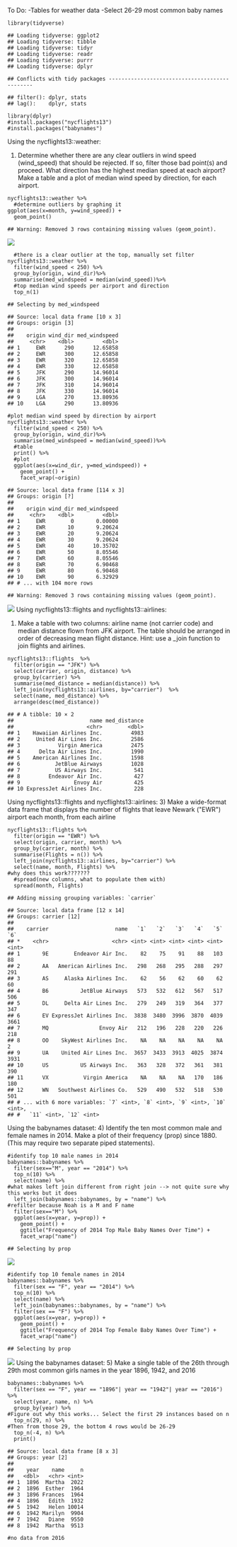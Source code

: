 To Do: -Tables for weather data -Select 26-29 most common baby names

    library(tidyverse)

    ## Loading tidyverse: ggplot2
    ## Loading tidyverse: tibble
    ## Loading tidyverse: tidyr
    ## Loading tidyverse: readr
    ## Loading tidyverse: purrr
    ## Loading tidyverse: dplyr

    ## Conflicts with tidy packages ----------------------------------------------

    ## filter(): dplyr, stats
    ## lag():    dplyr, stats

    library(dplyr)
    #install.packages("nycflights13")
    #install.packages("babynames")

Using the nycflights13::weather:

1.  Determine whether there are any clear outliers in wind
    speed (wind\_speed) that should be rejected. If so, filter those
    bad point(s) and proceed. What direction has the highest median
    speed at each airport? Make a table and a plot of median wind speed
    by direction, for each airport.

<!-- -->

    nycflights13::weather %>%
      #determine outliers by graphing it
    ggplot(aes(x=month, y=wind_speed)) +
      geom_point()

    ## Warning: Removed 3 rows containing missing values (geom_point).

![](task07_tidyverse_files/figure-markdown_strict/unnamed-chunk-2-1.png)

      #there is a clear outlier at the top, manually set filter
    nycflights13::weather %>% 
      filter(wind_speed < 250) %>%
      group_by(origin, wind_dir)%>%
      summarise(med_windspeed = median(wind_speed))%>%
      #top median wind speeds per airport and direction
      top_n(1)

    ## Selecting by med_windspeed

    ## Source: local data frame [10 x 3]
    ## Groups: origin [3]
    ## 
    ##    origin wind_dir med_windspeed
    ##     <chr>    <dbl>         <dbl>
    ## 1     EWR      290      12.65858
    ## 2     EWR      300      12.65858
    ## 3     EWR      320      12.65858
    ## 4     EWR      330      12.65858
    ## 5     JFK      290      14.96014
    ## 6     JFK      300      14.96014
    ## 7     JFK      310      14.96014
    ## 8     JFK      330      14.96014
    ## 9     LGA      270      13.80936
    ## 10    LGA      290      13.80936

    #plot median wind speed by direction by airport
    nycflights13::weather %>% 
      filter(wind_speed < 250) %>%
      group_by(origin, wind_dir)%>%
      summarise(med_windspeed = median(wind_speed))%>%
      #table
      print() %>%
      #plot
      ggplot(aes(x=wind_dir, y=med_windspeed)) +
        geom_point() +
        facet_wrap(~origin)

    ## Source: local data frame [114 x 3]
    ## Groups: origin [?]
    ## 
    ##    origin wind_dir med_windspeed
    ##     <chr>    <dbl>         <dbl>
    ## 1     EWR        0       0.00000
    ## 2     EWR       10       9.20624
    ## 3     EWR       20       9.20624
    ## 4     EWR       30       9.20624
    ## 5     EWR       40      10.35702
    ## 6     EWR       50       8.05546
    ## 7     EWR       60       8.05546
    ## 8     EWR       70       6.90468
    ## 9     EWR       80       6.90468
    ## 10    EWR       90       6.32929
    ## # ... with 104 more rows

    ## Warning: Removed 3 rows containing missing values (geom_point).

![](task07_tidyverse_files/figure-markdown_strict/unnamed-chunk-2-2.png)
Using nycflights13::flights and nycflights13::airlines:

1.  Make a table with two columns: airline name (not carrier code) and
    median distance flown from JFK airport. The table should be arranged
    in order of decreasing mean flight distance. Hint: use a \_join
    function to join flights and airlines.

<!-- -->

    nycflights13::flights  %>%
      filter(origin == "JFK") %>%
      select(carrier, origin, distance) %>%
      group_by(carrier) %>%
      summarise(med_distance = median(distance)) %>%
      left_join(nycflights13::airlines, by="carrier")  %>%
      select(name, med_distance) %>%
      arrange(desc(med_distance))

    ## # A tibble: 10 × 2
    ##                        name med_distance
    ##                       <chr>        <dbl>
    ## 1    Hawaiian Airlines Inc.         4983
    ## 2     United Air Lines Inc.         2586
    ## 3            Virgin America         2475
    ## 4      Delta Air Lines Inc.         1990
    ## 5    American Airlines Inc.         1598
    ## 6           JetBlue Airways         1028
    ## 7           US Airways Inc.          541
    ## 8         Endeavor Air Inc.          427
    ## 9                 Envoy Air          425
    ## 10 ExpressJet Airlines Inc.          228

Using nycflights13::flights and nycflights13::airlines: 3) Make a
wide-format data frame that displays the number of flights that leave
Newark ("EWR") airport each month, from each airline

    nycflights13::flights %>%
      filter(origin == "EWR") %>%
      select(origin, carrier, month) %>%
      group_by(carrier, month) %>%
      summarise(Flights = n()) %>%
      left_join(nycflights13::airlines, by="carrier") %>%
      select(name, month, Flights) %>%
    #why does this work???????
      #spread(new columns, what to populate them with)
      spread(month, Flights)

    ## Adding missing grouping variables: `carrier`

    ## Source: local data frame [12 x 14]
    ## Groups: carrier [12]
    ## 
    ##    carrier                     name   `1`   `2`   `3`   `4`   `5`   `6`
    ## *    <chr>                    <chr> <int> <int> <int> <int> <int> <int>
    ## 1       9E        Endeavor Air Inc.    82    75    91    88   103    88
    ## 2       AA   American Airlines Inc.   298   268   295   288   297   291
    ## 3       AS     Alaska Airlines Inc.    62    56    62    60    62    60
    ## 4       B6          JetBlue Airways   573   532   612   567   517   506
    ## 5       DL     Delta Air Lines Inc.   279   249   319   364   377   347
    ## 6       EV ExpressJet Airlines Inc.  3838  3480  3996  3870  4039  3661
    ## 7       MQ                Envoy Air   212   196   228   220   226   218
    ## 8       OO    SkyWest Airlines Inc.    NA    NA    NA    NA    NA     2
    ## 9       UA    United Air Lines Inc.  3657  3433  3913  4025  3874  3931
    ## 10      US          US Airways Inc.   363   328   372   361   381   390
    ## 11      VX           Virgin America    NA    NA    NA   170   186   180
    ## 12      WN   Southwest Airlines Co.   529   490   532   518   530   501
    ## # ... with 6 more variables: `7` <int>, `8` <int>, `9` <int>, `10` <int>,
    ## #   `11` <int>, `12` <int>

Using the babynames dataset: 4) Identify the ten most common male and
female names in 2014. Make a plot of their frequency (prop) since 1880.
(This may require two separate piped statements).

    #identify top 10 male names in 2014
    babynames::babynames %>%
      filter(sex=="M", year == "2014") %>%
      top_n(10) %>%
      select(name) %>%
    #what makes left join different from right join --> not quite sure why this works but it does
      left_join(babynames::babynames, by = "name") %>%
    #refilter because Noah is a M and F name
      filter(sex=="M") %>%
      ggplot(aes(x=year, y=prop)) +
        geom_point() +
        ggtitle("Frequency of 2014 Top Male Baby Names Over Time") +
        facet_wrap("name")

    ## Selecting by prop

![](task07_tidyverse_files/figure-markdown_strict/unnamed-chunk-5-1.png)

    #identify top 10 female names in 2014
    babynames::babynames %>%
      filter(sex == "F", year == "2014") %>%
      top_n(10) %>%
      select(name) %>%
      left_join(babynames::babynames, by = "name") %>%
      filter(sex == "F") %>%
      ggplot(aes(x=year, y=prop)) +
        geom_point() +
        ggtitle("Frequency of 2014 Top Female Baby Names Over Time") +
        facet_wrap("name")

    ## Selecting by prop

![](task07_tidyverse_files/figure-markdown_strict/unnamed-chunk-5-2.png)
Using the babynames dataset: 5) Make a single table of the 26th through
29th most common girls names in the year 1896, 1942, and 2016

    babynames::babynames %>%
      filter(sex == "F", year == "1896"| year == "1942"| year == "2016") %>%
      select(year, name, n) %>%
      group_by(year) %>%
    #Figure out why this works... Select the first 29 instances based on n
      top_n(29, n) %>%
    #Then from those 29, the bottom 4 rows would be 26-29
      top_n(-4, n) %>%
      print()

    ## Source: local data frame [8 x 3]
    ## Groups: year [2]
    ## 
    ##    year    name     n
    ##   <dbl>   <chr> <int>
    ## 1  1896  Martha  2022
    ## 2  1896  Esther  1964
    ## 3  1896 Frances  1964
    ## 4  1896   Edith  1932
    ## 5  1942   Helen 10014
    ## 6  1942 Marilyn  9904
    ## 7  1942   Diane  9550
    ## 8  1942  Martha  9513

    #no data from 2016
